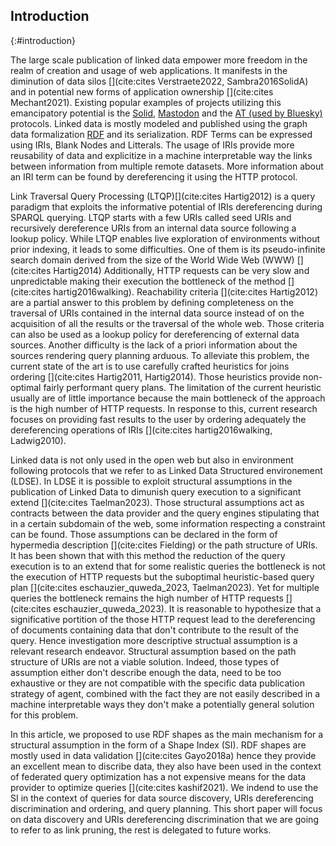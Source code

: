 ## Introduction
{:#introduction}

The large scale publication of linked data empower more freedom in the realm of creation and usage of web applications.
It manifests in the diminution of data silos [](cite:cites Verstraete2022, Sambra2016SolidA)
and in potential new forms of application ownership [](cite:cites Mechant2021).
Existing popular examples of projects utilizing this emancipatory potential is the [Solid](https://solidproject.org/TR/protocol),
[Mastodon](https://docs.joinmastodon.org/) and the [AT (used by Bluesky)](https://atproto.com/) protocols.
Linked data is mostly modeled and published using the graph data formalization [RDF](https://www.w3.org/TR/rdf12-concepts/) and its serialization.
RDF Terms can be expressed using IRIs, Blank Nodes and Litterals.
The usage of IRIs provide more reusability of data and explicitize in a machine interpretable way the links between
information from multiple remote datasets.
More information about an IRI term can be found by dereferencing it using the HTTP protocol.

Link Traversal Query Processing (LTQP)[](cite:cites Hartig2012) is a query paradigm that exploits 
the informative potential of IRIs dereferencing during SPARQL querying.
LTQP starts with a few URIs called seed URIs and recursively dereference URIs from an internal data source following a lookup policy.
While LTQP enables live exploration of environments without prior indexing, it leads to some difficulties.
One of them is its pseudo-infinite search domain derived from the size of the World Wide Web (WWW) [](cite:cites Hartig2014)
Additionally, HTTP requests can be very slow and unpredictable making their execution the bottleneck of the method [](cite:cites hartig2016walking).
Reachability criteria [](cite:cites Hartig2012) are a partial answer to this problem by defining completeness on the traversal of URIs
contained in the internal data source instead of on the acquisition of all the results or the traversal of the whole web.
Those criteria can also be used as a lookup policy for dereferencing of external data sources.
Another difficulty is the lack of a priori information about the sources rendering query planning arduous.
To alleviate this problem, the current state of the art is to use carefully crafted heuristics for joins ordering [](cite:cites Hartig2011, Hartig2014).
Those heuristics provide non-optimal fairly performant query plans.
The limitation of the current heuristic usually are of little importance because the main bottleneck of the approach is the high number of HTTP requests.
In response to this, current research focuses on providing fast results to the user by ordering adequately the dereferencing operations of IRIs [](cite:cites hartig2016walking, Ladwig2010).

Linked data is not only used in the open web but also in environment following protocols that we refer to as Linked Data Structured environement (LDSE).
In LDSE it is possible to exploit structural assumptions in the publication of Linked Data to dimunish query execution to a significant extend [](cite:cites Taelman2023).
Those structural assumptions act as contracts between the data provider and 
the query engines stipulating that in a certain subdomain of the web, some information respecting a constraint can be found.
Those assumptions can be declared in the form of hypermedia description [](cite:cites Fielding) or the path structure of URIs.
It has been shown that with this method the reduction of the query execution is to an extend that for some realistic queries
the bottleneck is not the execution of HTTP requests but the suboptimal heuristic-based query plan [](cite:cites eschauzier_quweda_2023, Taelman2023).
Yet for multiple queries the bottleneck remains the high number of HTTP requests [](cite:cites eschauzier_quweda_2023).
It is reasonable to hypothesize that a significative portition of the those HTTP request lead to the dereferencing of
documents containing data that don't contribute to the result of the query.
Hence investigation more descriptive structual assumption is a relevant research endeavor.
Structural assumption based on the path structure of URIs are not a viable solution.
Indeed, those types of assumption either don't describe enough the data, need to be too exhaustive or they are not compatible with the specific data publication strategy
of agent, combined with the fact they are not easily described in a machine interpretable ways they don't make a potentially general solution
for this problem.

In this article, we proposed to use RDF shapes as the main mechanism for a structural assumption in the form of a Shape Index (SI).
RDF shapes are mostly used in data validation [](cite:cites Gayo2018a) hence they provide an excellent mean to discribe data, they also have been used
in the context of federated query optimization has a not expensive means for the data provider to optimize queries [](cite:cites kashif2021).
We indend to use the SI in the context of queries for data source discovery, URIs dereferencing discrimination and ordering, and query planning.
This short paper will focus on data discovery and URIs dereferencing discrimination that we are going to refer to as link pruning,
the rest is delegated to future works.
